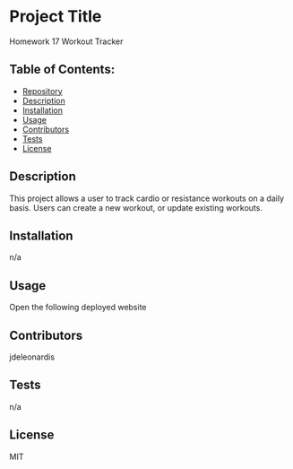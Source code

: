 


# Project Title
Homework 17 Workout Tracker

## Table of Contents:
- [Repository](#Repository)
- [Description](#Description)
- [Installation](#Installation)
- [Usage](#Usage)
- [Contributors](#Contributors)
- [Tests](#Tests)
- [License](#License)

## Description
This project allows a user to track cardio or resistance workouts on a daily basis.  Users can create a new workout, or update existing workouts.

## Installation
n/a

## Usage
Open the following deployed website

## Contributors
jdeleonardis

## Tests
n/a

## License
MIT

